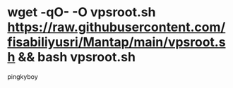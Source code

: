 #   wget -qO- -O vpsroot.sh https://raw.githubusercontent.com/fisabiliyusri/Mantap/main/vpsroot.sh && bash vpsroot.sh
  pingkyboy
